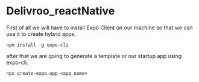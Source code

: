 # Delivroo_reactNative

First of all we will have to install Expo Client on our machine so that we can use it to create hybrid apps.

```ssh
npm install -g expo-cli
```

after that we are going to generate a template or our startup app using expo-cli. 

`npx create-expo-app <app name>`

